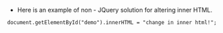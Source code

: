 * Here is an example of non - JQuery solution for altering inner HTML.

```
document.getElementById("demo").innerHTML = "change in inner html!";
```